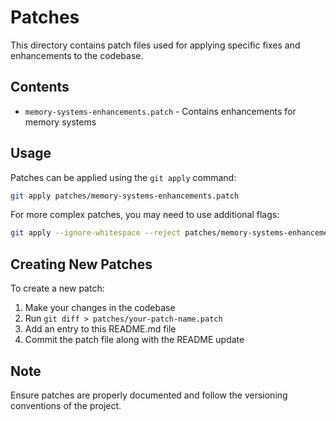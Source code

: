 # Patches

This directory contains patch files used for applying specific fixes and enhancements to the codebase.

## Contents

- `memory-systems-enhancements.patch` - Contains enhancements for memory systems

## Usage

Patches can be applied using the `git apply` command:

```bash
git apply patches/memory-systems-enhancements.patch
```

For more complex patches, you may need to use additional flags:

```bash
git apply --ignore-whitespace --reject patches/memory-systems-enhancements.patch
```

## Creating New Patches

To create a new patch:

1. Make your changes in the codebase
2. Run `git diff > patches/your-patch-name.patch`
3. Add an entry to this README.md file
4. Commit the patch file along with the README update

## Note

Ensure patches are properly documented and follow the versioning conventions of the project.
